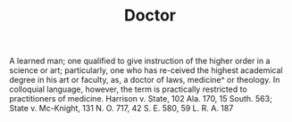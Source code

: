---
title: Doctor
letter: D
permalink: "/definitions/bld-doctor.html"
body: A learned man; one qualified to give instruction of the higher order in a science
  or art; particularly, one who has re-ceived the highest academical degree in his
  art or faculty, as, a doctor of laws, medicine^ or theology. In colloquial language,
  however, the term is practically restricted to practitioners of medicine. Harrison
  v. State, 102 Ala. 170, 15 South. 563; State v. Mc-Knight, 131 N. O. 717, 42 S.
  E. 580, 59 L. R. A. 187
published_at: '2018-07-07'
source: Black's Law Dictionary 2nd Ed (1910)
layout: post
---